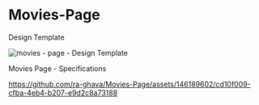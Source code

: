 # Movies-Page



Design Template








![movies - page - Design Template](https://github.com/ra-ghava/Movies-Page/assets/146189602/689f3b0d-4fae-45c4-afa5-256085d54d38)









Movies Page - Specifications 










https://github.com/ra-ghava/Movies-Page/assets/146189602/cd10f009-cfba-4eb4-b207-e9d2c8a73188
